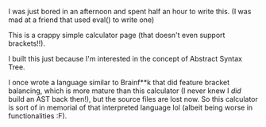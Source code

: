 I was just bored in an afternoon and spent half an hour to write this.
(I was mad at a friend that used eval() to write one)

This is a crappy simple calculator page (that doesn't even support brackets!!).

I built this just because I'm interested in the concept of Abstract Syntax Tree.

I once wrote a language similar to Brainf**k that did feature bracket balancing,
which is more mature than this calculator
(I never knew I _did_ build an AST back then!), but the source files are lost now. So this calculator
is sort of in memorial of that interpreted language lol (albeit being worse in functionalities :F).